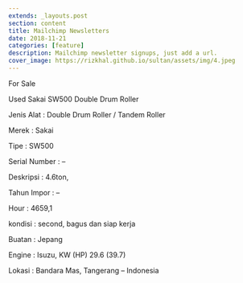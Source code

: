 ```yaml
---
extends: _layouts.post
section: content
title: Mailchimp Newsletters
date: 2018-11-21
categories: [feature]
description: Mailchimp newsletter signups, just add a url.
cover_image: https://rizkhal.github.io/sultan/assets/img/4.jpeg
---
```


For Sale

Used Sakai SW500 Double Drum Roller

Jenis Alat : Double Drum Roller / Tandem Roller

Merek : Sakai

Tipe : SW500

Serial Number : –

Deskripsi : 4.6ton,

Tahun Impor : –

Hour : 4659,1

kondisi : second, bagus dan siap kerja

Buatan : Jepang

Engine : Isuzu, KW (HP) 29.6 (39.7)

Lokasi : Bandara Mas, Tangerang – Indonesia
